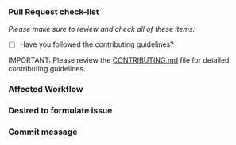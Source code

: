 ### Pull Request check-list
<!-- Unless this is a minor change (like fixing a typo), remember to create an issue before submitting a pull request. This way you can get feedback from others before you start working on the issue. Remember to reference the issue in the body of your pull request. -->

_Please make sure to review and check all of these items:_

- [ ] Have you followed the contributing guidelines? 

IMPORTANT: Please review the [CONTRIBUTING.md](../CONTRIBUTING.md) file for detailed contributing guidelines.
 
### Affected Workflow
<!-- Please provide affected Workflow -->

### Desired to formulate issue
<!-- Please provide desired to formulate issue. -->

### Commit message
<!-- Please provide a Commit message. -->


